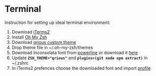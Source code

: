 # Terminal

Instruction for setting up ideal terminal environment:
1. Download [iTerms2](https://www.iterm2.com/)
2. Install [Oh My Zsh](https://ohmyz.sh/)
3. Download [qrious custom theme](qrious.zsh-theme)
4. Drop theme file in ~/.oh-my-zsh/themes
5. Download Inconsolata font from [powerline](https://github.com/powerline/fonts) or download it [here]()
6. Update **`ZSH_THEME="qrious"`** and **`plugins=(git node npm extract)`** in ~/.zshrc
7. In iTerms2 prefences choose the downloaded font and import [profile](qrious-profile.json)  
